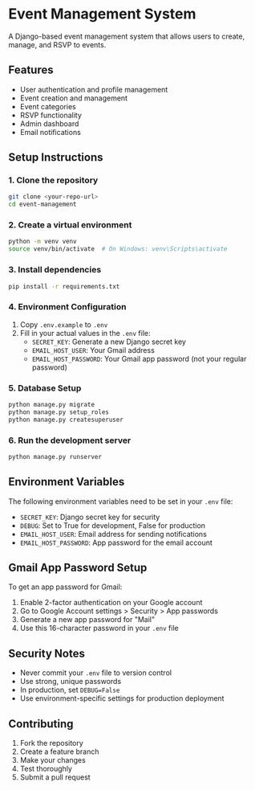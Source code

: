 # Event Management System

A Django-based event management system that allows users to create, manage, and RSVP to events.

## Features

- User authentication and profile management
- Event creation and management
- Event categories
- RSVP functionality
- Admin dashboard
- Email notifications

## Setup Instructions

### 1. Clone the repository
```bash
git clone <your-repo-url>
cd event-management
```

### 2. Create a virtual environment
```bash
python -m venv venv
source venv/bin/activate  # On Windows: venv\Scripts\activate
```

### 3. Install dependencies
```bash
pip install -r requirements.txt
```

### 4. Environment Configuration
1. Copy `.env.example` to `.env`
2. Fill in your actual values in the `.env` file:
   - `SECRET_KEY`: Generate a new Django secret key
   - `EMAIL_HOST_USER`: Your Gmail address
   - `EMAIL_HOST_PASSWORD`: Your Gmail app password (not your regular password)

### 5. Database Setup
```bash
python manage.py migrate
python manage.py setup_roles
python manage.py createsuperuser
```

### 6. Run the development server
```bash
python manage.py runserver
```

## Environment Variables

The following environment variables need to be set in your `.env` file:

- `SECRET_KEY`: Django secret key for security
- `DEBUG`: Set to True for development, False for production
- `EMAIL_HOST_USER`: Email address for sending notifications
- `EMAIL_HOST_PASSWORD`: App password for the email account

## Gmail App Password Setup

To get an app password for Gmail:
1. Enable 2-factor authentication on your Google account
2. Go to Google Account settings > Security > App passwords
3. Generate a new app password for "Mail"
4. Use this 16-character password in your `.env` file

## Security Notes

- Never commit your `.env` file to version control
- Use strong, unique passwords
- In production, set `DEBUG=False`
- Use environment-specific settings for production deployment

## Contributing

1. Fork the repository
2. Create a feature branch
3. Make your changes
4. Test thoroughly
5. Submit a pull request
